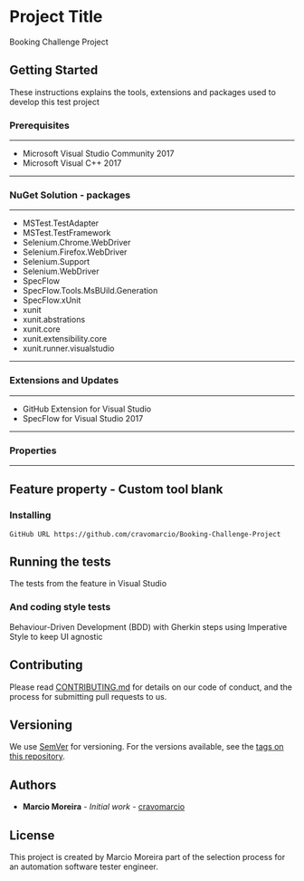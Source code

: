 # Project Title

Booking Challenge Project

## Getting Started

These instructions explains the tools, extensions and packages used to develop this test project

### Prerequisites
---
* Microsoft Visual Studio Community 2017
* Microsoft Visual C++ 2017
---

### NuGet Solution - packages

---
* MSTest.TestAdapter
* MSTest.TestFramework
* Selenium.Chrome.WebDriver
* Selenium.Firefox.WebDriver
* Selenium.Support
* Selenium.WebDriver
* SpecFlow
* SpecFlow.Tools.MsBUild.Generation
* SpecFlow.xUnit
* xunit
* xunit.abstrations
* xunit.core
* xunit.extensibility.core
* xunit.runner.visualstudio
---

### Extensions and Updates

---
* GitHub Extension for Visual Studio
* SpecFlow for Visual Studio 2017
---

### Properties

---
Feature property - Custom tool blank
---

### Installing

```
GitHub URL https://github.com/cravomarcio/Booking-Challenge-Project
```

## Running the tests

The tests from the feature in Visual Studio

### And coding style tests

Behaviour-Driven Development (BDD) with Gherkin steps using Imperative Style to keep UI agnostic

## Contributing

Please read [CONTRIBUTING.md](https://gist.github.com/PurpleBooth/b24679402957c63ec426) for details on our code of conduct, and the process for submitting pull requests to us.

## Versioning

We use [SemVer](http://semver.org/) for versioning. For the versions available, see the [tags on this repository](https://help.github.com/en/articles/viewing-your-repositorys-tags). 

## Authors

* **Marcio Moreira** - *Initial work* - [cravomarcio](https://github.com/cravomarcio)

## License

This project is created by Marcio Moreira part of the selection process for an automation software tester engineer.
